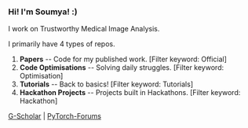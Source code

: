 ### Hi! I'm Soumya! :)

I work on Trustworthy Medical Image Analysis.

I primarily have 4 types of repos.

1. **Papers**             -- Code for my published work. [Filter keyword: Official]
2. **Code Optimisations** -- Solving daily struggles. [Filter keyword: Optimisation]
3. **Tutorials**          -- Back to basics! [Filter keyword: Tutorials]
4. **Hackathon Projects** -- Projects built in Hackathons. [Filter keyword: Hackathon]

[G-Scholar](https://scholar.google.com/citations?user=WmHtKBYAAAAJ&hl=en) | [PyTorch-Forums](https://discuss.pytorch.org/u/soumya_kundu/summary)
